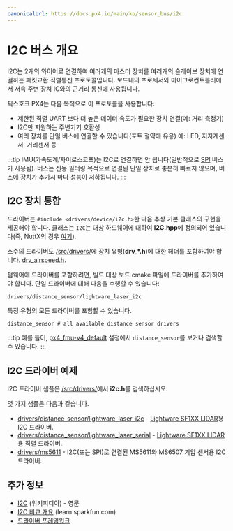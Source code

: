 ```yaml
---
canonicalUrl: https://docs.px4.io/main/ko/sensor_bus/i2c
---
```


# I2C 버스 개요

I2C는 2개의 와이어로 연결하여 여러개의 마스터 장치를 여러개의 슬레이브 장치에 연결하는 패킷교환 직렬통신 프로토콜입니다. 보드내의 프로세서와 마이크로컨트롤러에서 저속 주변 장치 IC와의 근거리 통신에 사용됩니다.

픽스호크 PX4는 다음 목적으로 이 프로토콜을 사용합니다:
* 제한된 직렬 UART 보다 더 높은 데이터 속도가 필요한 장치 연결(예: 거리 측정기)
* I2C만 지원하는 주변기기 호환성
* 여러 장치를 단일 버스에 연결할 수 있습니다(포트 절약에 유용) 예: LED, 지자계센서, 거리센서 등

:::tip IMU(가속도계/자이로스코프)는 I2C로 연결하면 안 됩니다(일반적으로 [SPI](https://en.wikipedia.org/wiki/Serial_Peripheral_Interface_Bus) 버스가 사용됨). 버스는 진동 필터링 목적으로 연결된 단일 장치로 충분히 빠르지 않으며, 버스에 장치가 추가시 마다 성능이 저하됩니다.
:::

## I2C 장치 통합

드라이버는 `#include <drivers/device/i2c.h>`한 다음 추상 기본 클래스의 구현을 제공해야 합니다. 클래스는 `I2C`는 대상 하드웨어에 대하여 **I2C.hpp**에 정의되어 있습니다(즉, NuttX의 경우 [여기](https://github.com/PX4/PX4-Autopilot/blob/master/src/lib/drivers/device/nuttx/I2C.hpp)).

소수의 드라이버도 [/src/drivers/](https://github.com/PX4/PX4-Autopilot/tree/master/src/drivers)에 장치 유형(**drv_*.h**)에 대한 헤더를 포함하여야 합니다. [drv_airspeed.h](https://github.com/PX4/PX4-Autopilot/blob/master/src/drivers/drv_airspeed.h).

펌웨어에 드라이버를 포함하려면, 빌드 대상 보드 cmake 파일에 드라이버를 추가하여야 합니다. 단일 드라이버에 대해 다음을 수행할 수 있습니다:
```
drivers/distance_sensor/lightware_laser_i2c
```

특정 유형의 모든 드라이버를 포함할 수 있습니다.
```
distance_sensor # all available distance sensor drivers
```


:::tip
예를 들어, [px4_fmu-v4_default](https://github.com/PX4/PX4-Autopilot/blob/master/boards/px4/fmu-v4/default.cmake) 설정에서 `distance_sensor`를 보거나 검색할 수 있습니다.
:::

## I2C 드라이버 예제

I2C 드라이버 샘플은 [/src/drivers/](https://github.com/PX4/PX4-Autopilot/tree/master/src/drivers)에서 **i2c.h**를 검색하십시오.

몇 가지 샘플은 다음과 같습니다.
* [drivers/distance_sensor/lightware_laser_i2c](https://github.com/PX4/PX4-Autopilot/tree/master/src/drivers/distance_sensor/lightware_laser_i2c) - [Lightware SF1XX LIDAR](../sensor/sfxx_lidar.md)용 I2C 드라이버.
* [drivers/distance_sensor/lightware_laser_serial](https://github.com/PX4/PX4-Autopilot/tree/master/src/drivers/distance_sensor/lightware_laser_serial) - [Lightware SF1XX LIDAR](../sensor/sfxx_lidar.md)용 직렬 드라이버.
* [drivers/ms5611](https://github.com/PX4/PX4-Autopilot/tree/master/src/drivers/barometer/ms5611) - I2C(또는 SPI)로 연결된 MS5611와 MS6507 기압 센서용 I2C 드라이버.

## 추가 정보

* [I2C](https://en.wikipedia.org/wiki/I%C2%B2C) (위키피디아) - 영문
* [I2C 비교 개요](https://learn.sparkfun.com/tutorials/i2c) (learn.sparkfun.com)
* [드라이버 프레임워크](../middleware/drivers.md)
